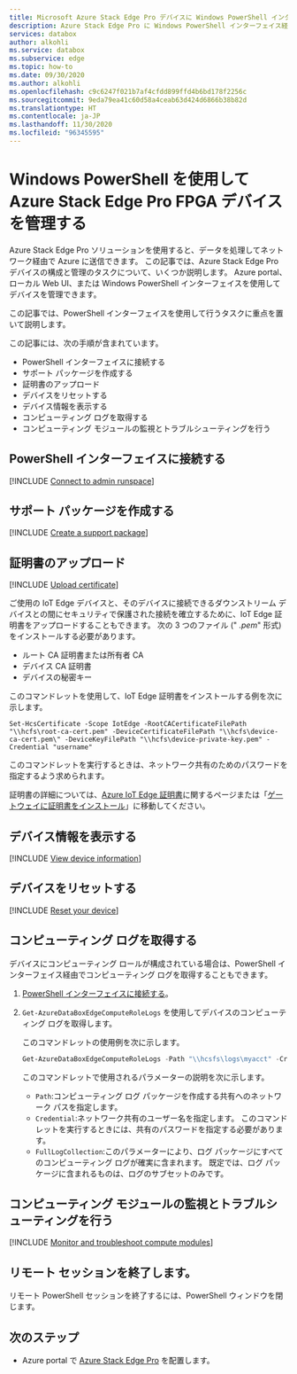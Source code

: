```yaml
---
title: Microsoft Azure Stack Edge Pro デバイスに Windows PowerShell インターフェイス経由で接続して管理する | Microsoft Docs
description: Azure Stack Edge Pro に Windows PowerShell インターフェイス経由で接続して管理する方法について説明します。
services: databox
author: alkohli
ms.service: databox
ms.subservice: edge
ms.topic: how-to
ms.date: 09/30/2020
ms.author: alkohli
ms.openlocfilehash: c9c6247f021b7af4cfdd899ffd4b6bd178f2256c
ms.sourcegitcommit: 9eda79ea41c60d58a4ceab63d424d6866b38b82d
ms.translationtype: HT
ms.contentlocale: ja-JP
ms.lasthandoff: 11/30/2020
ms.locfileid: "96345595"
---
```

# <a name="manage-an-azure-stack-edge-pro-fpga-device-via-windows-powershell"></a>Windows PowerShell を使用して Azure Stack Edge Pro FPGA デバイスを管理する

Azure Stack Edge Pro ソリューションを使用すると、データを処理してネットワーク経由で Azure に送信できます。 この記事では、Azure Stack Edge Pro デバイスの構成と管理のタスクについて、いくつか説明します。 Azure portal、ローカル Web UI、または Windows PowerShell インターフェイスを使用してデバイスを管理できます。

この記事では、PowerShell インターフェイスを使用して行うタスクに重点を置いて説明します。 

この記事には、次の手順が含まれています。

- PowerShell インターフェイスに接続する
- サポート パッケージを作成する
- 証明書のアップロード
- デバイスをリセットする
- デバイス情報を表示する
- コンピューティング ログを取得する
- コンピューティング モジュールの監視とトラブルシューティングを行う

## <a name="connect-to-the-powershell-interface"></a>PowerShell インターフェイスに接続する

[!INCLUDE [Connect to admin runspace](../../includes/data-box-edge-gateway-connect-minishell.md)]

## <a name="create-a-support-package"></a>サポート パッケージを作成する

[!INCLUDE [Create a support package](../../includes/data-box-edge-gateway-create-support-package.md)]

## <a name="upload-certificate"></a>証明書のアップロード

[!INCLUDE [Upload certificate](../../includes/data-box-edge-gateway-upload-certificate.md)]

ご使用の IoT Edge デバイスと、そのデバイスに接続できるダウンストリーム デバイスとの間にセキュリティで保護された接続を確立するために、IoT Edge 証明書をアップロードすることもできます。 次の 3 つのファイル (" *.pem*" 形式) をインストールする必要があります。

- ルート CA 証明書または所有者 CA
- デバイス CA 証明書
- デバイスの秘密キー 

このコマンドレットを使用して、IoT Edge 証明書をインストールする例を次に示します。

```
Set-HcsCertificate -Scope IotEdge -RootCACertificateFilePath "\\hcfs\root-ca-cert.pem" -DeviceCertificateFilePath "\\hcfs\device-ca-cert.pem\" -DeviceKeyFilePath "\\hcfs\device-private-key.pem" -Credential "username"
```
このコマンドレットを実行するときは、ネットワーク共有のためのパスワードを指定するよう求められます。

証明書の詳細については、[Azure IoT Edge 証明書](../iot-edge/iot-edge-certs.md)に関するページまたは「[ゲートウェイに証明書をインストール](../iot-edge/how-to-create-transparent-gateway.md)」に移動してください。

## <a name="view-device-information"></a>デバイス情報を表示する
 
[!INCLUDE [View device information](../../includes/data-box-edge-gateway-view-device-info.md)]

## <a name="reset-your-device"></a>デバイスをリセットする

[!INCLUDE [Reset your device](../../includes/data-box-edge-gateway-deactivate-device.md)]

## <a name="get-compute-logs"></a>コンピューティング ログを取得する

デバイスにコンピューティング ロールが構成されている場合は、PowerShell インターフェイス経由でコンピューティング ログを取得することもできます。

1. [PowerShell インターフェイスに接続する](#connect-to-the-powershell-interface)。
2. `Get-AzureDataBoxEdgeComputeRoleLogs` を使用してデバイスのコンピューティング ログを取得します。

    このコマンドレットの使用例を次に示します。

    ```powershell
    Get-AzureDataBoxEdgeComputeRoleLogs -Path "\\hcsfs\logs\myacct" -Credential "username" -FullLogCollection
    ```

    このコマンドレットで使用されるパラメーターの説明を次に示します。
    - `Path`:コンピューティング ログ パッケージを作成する共有へのネットワーク パスを指定します。
    - `Credential`:ネットワーク共有のユーザー名を指定します。 このコマンドレットを実行するときには、共有のパスワードを指定する必要があります。
    - `FullLogCollection`:このパラメーターにより、ログ パッケージにすべてのコンピューティング ログが確実に含まれます。 既定では、ログ パッケージに含まれるものは、ログのサブセットのみです。

## <a name="monitor-and-troubleshoot-compute-modules"></a>コンピューティング モジュールの監視とトラブルシューティングを行う

[!INCLUDE [Monitor and troubleshoot compute modules](../../includes/azure-stack-edge-monitor-troubleshoot-compute.md)]

## <a name="exit-the-remote-session"></a>リモート セッションを終了します。

リモート PowerShell セッションを終了するには、PowerShell ウィンドウを閉じます。

## <a name="next-steps"></a>次のステップ

- Azure portal で [Azure Stack Edge Pro](azure-stack-edge-deploy-prep.md) を配置します。